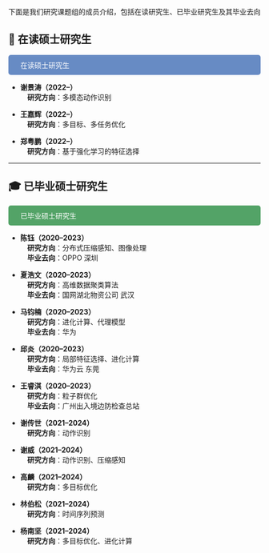 
下面是我们研究课题组的成员介绍，包括在读研究生、已毕业研究生及其毕业去向

## 📖 在读硕士研究生

<div style="background-color:rgb(103, 139, 196); color: white; padding: 10px; border-radius: 5px;">&emsp;在读硕士研究生</div>

- **谢景涛（2022–）**  
  &emsp;**研究方向**：多模态动作识别

- **王嘉辉（2022–）**  
  &emsp;**研究方向**：多目标、多任务优化
</div>

- **郑粤鹏（2022–）**  
  &emsp;**研究方向**：基于强化学习的特征选择

---

## 🎓 已毕业硕士研究生

<div style="background-color: rgb(83, 163, 103); color: white; padding: 10px; border-radius: 5px;">&emsp;已毕业硕士研究生</div>

- **陈钰（2020–2023）**  
  &emsp;**研究方向**：分布式压缩感知、图像处理  
  &emsp;**毕业去向**：OPPO 深圳

- **夏浩文（2020–2023）**  
  &emsp;**研究方向**：高维数据聚类算法  
  &emsp;**毕业去向**：国网湖北物资公司 武汉

- **马钧楠（2020–2023）**  
  &emsp;**研究方向**：进化计算、代理模型  
  &emsp;**毕业去向**：华为

- **邱炎（2020–2023）**  
  &emsp;**研究方向**：局部特征选择、进化计算  
  &emsp;**毕业去向**：华为云 东莞


- **王睿淇（2020–2023）**  
  &emsp;**研究方向**：粒子群优化  
  &emsp;**毕业去向**：广州出入境边防检查总站

- **谢传世（2021–2024）**  
  &emsp;**研究方向**：动作识别

- **谢威（2021–2024）**  
  &emsp;**研究方向**：动作识别、压缩感知

- **高麟（2021–2024）**  
  &emsp;**研究方向**：多目标优化

- **林伯松（2021–2024）**  
  &emsp;**研究方向**：时间序列预测

- **杨南坚（2021–2024）**  
  &emsp;**研究方向**：多目标优化、进化计算
